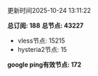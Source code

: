 更新时间2025-10-24 13:11:22

**总订阅: 188**
**总节点: 43227**
- vless节点: 15215
- hysteria2节点: 15

**google ping有效节点: 172**
